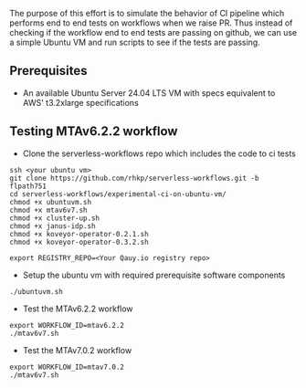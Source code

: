 The purpose of this effort is to simulate the behavior of CI pipeline which performs end to end tests on workflows when we raise PR. Thus instead of checking if the workflow end to end tests are passing on github, we can use a simple Ubuntu VM and run scripts to see if the tests are passing.

## Prerequisites
- An available Ubuntu Server 24.04 LTS VM with specs equivalent to AWS' t3.2xlarge specifications

## Testing MTAv6.2.2 workflow
- Clone the serverless-workflows repo which includes the code to ci tests
```shell
ssh <your ubuntu vm>
git clone https://github.com/rhkp/serverless-workflows.git -b flpath751
cd serverless-workflows/experimental-ci-on-ubuntu-vm/
chmod +x ubuntuvm.sh
chmod +x mtav6v7.sh
chmod +x cluster-up.sh
chmod +x janus-idp.sh
chmod +x koveyor-operator-0.2.1.sh
chmod +x koveyor-operator-0.3.2.sh

export REGISTRY_REPO=<Your Qauy.io registry repo>
```

- Setup the ubuntu vm with required prerequisite software components
```shell
./ubuntuvm.sh
```

- Test the MTAv6.2.2 workflow
```shell
export WORKFLOW_ID=mtav6.2.2
./mtav6v7.sh
```

- Test the MTAv7.0.2 workflow
```shell
export WORKFLOW_ID=mtav7.0.2
./mtav6v7.sh
```